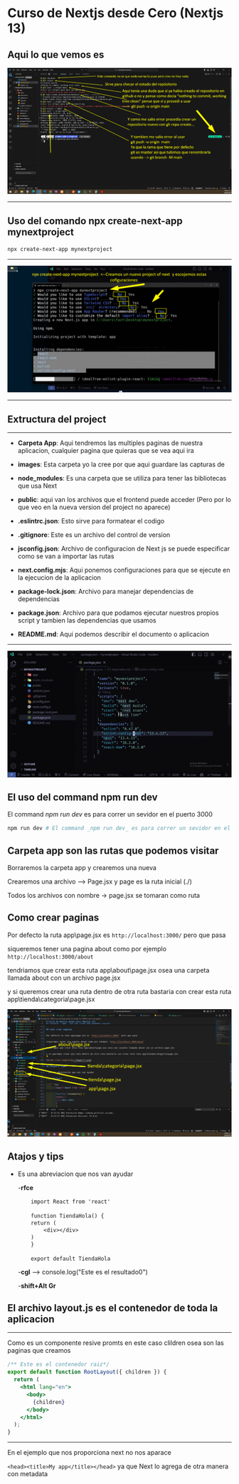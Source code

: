 # Curso de Nextjs desde Cero (Nextjs 13)

## Aqui lo que vemos es

![Tenia dudas de que si se habia creado el repositorio en github](./images/1.png)

---

## Uso del comando npx create-next-app mynextproject

```bash
npx create-next-app mynextproject
```

---

![Uso del comando npx create-next-app mynextproject](./images/2.png)

---

## Extructura del project

---

- **Carpeta App**: Aqui tendremos las multiples paginas de nuestra aplicacion, cualquier pagina que quieras que se vea aqui ira

- **images**: Esta carpeta yo la cree por que aqui guardare las capturas de

- **node_modules**: Es una carpeta que se utiliza para tener las bibliotecas que usa Next

- **public**: aqui van los archivos que el frontend puede acceder (Pero por lo que veo en la nueva version del project no aparece)

- **.eslintrc.json**: Esto sirve para formatear el codigo

- **.gitignore**: Este es un archivo del control de version

- **jsconfig.json**: Archivo de configuracion de Next js se puede especificar como se van a importar las rutas

- **next.config.mjs**: Aqui ponemos configuraciones para que se ejecute en la ejecucion de la aplicacion

- **package-lock.json**: Archivo para manejar dependencias de dependencias

- **package.json**: Archivo para que podamos ejecutar nuestros propios script y tambien las dependencias que usamos

- **README.md**: Aqui podemos describir el documento o aplicacion

---

![Extructura del project](./images/3.png)

## El uso del command **npm run dev**

El command _npm run dev_ es para correr un sevidor en el puerto 3000

```bash
npm run dev # El command _npm run dev_ es para correr un sevidor en el puerto http://localhost:3000/
```

## Carpeta **app** son las rutas que podemos visitar

Borraremos la carpeta app y crearemos una nueva

Crearemos una archivo --> Page.jsx y page es la ruta inicial (./)

Todos los archivos con nombre -> page.jsx se tomaran como ruta

## Como crear paginas

Por defecto la ruta app\page.jsx es `http://localhost:3000/` pero que pasa

siqueremos tener una pagina about como por ejemplo `http://localhost:3000/about`

tendriamos que crear esta ruta app\about\page.jsx osea una carpeta llamada about con un archivo page.jsx

y si queremos crear una ruta dentro de otra ruta bastaria con crear esta ruta app\tienda\categoria\page.jsx

![Como crear paginas](./images/4.png)

## Atajos y tips

- Es una abreviacion que nos van ayudar

    -**rfce**

    ```tsx
        import React from 'react'

        function TiendaHola() {
        return (
            <div></div>
        )
        }

        export default TiendaHola
    ```

    -**cgl** --> console.log("Este es el resultado0")

    -**shift+Alt Gr**

## El archivo layout.js es el contenedor de toda la aplicacion

---

Como es un componente resive promts en este caso clildren osea son las paginas que creamos

```jsx
/** Este es el contenedor raiz*/
export default function RootLayout({ children }) {
  return (
    <html lang="en">
      <body>
        {children}
      </body>
    </html>
  );
}
```

---

En el ejemplo que nos proporciona next no nos aparace

`<head><title>My app</title></head>` ya que Next lo agrega de otra manera con metadata

